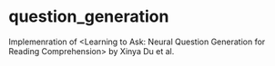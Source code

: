 # question_generation
Implemenration of &lt;Learning to Ask: Neural Question Generation for Reading Comprehension> by Xinya Du et al.
